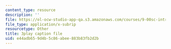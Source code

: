 ```yaml
---
content_type: resource
description: ''
file: https://ol-ocw-studio-app-qa.s3.amazonaws.com/courses/9-00sc-introduction-to-psychology-fall-2011/e44adb659d4b5c86abee883b83fb2d2b_SFPPw6sDHEI.vtt
file_type: application/x-subrip
resourcetype: Other
title: 3play caption file
uid: e44adb65-9d4b-5c86-abee-883b83fb2d2b
---
```

